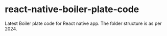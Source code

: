 # react-native-boiler-plate-code
Latest Boiler plate code for React native app. The folder structure is as per 2024.
